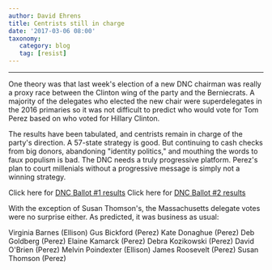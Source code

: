 ```yaml
---
author: David Ehrens
title: Centrists still in charge
date: '2017-03-06 08:00'
taxonomy:
   category: blog
   tag: [resist]
---
```

---
One theory was that last week's election of a new DNC chairman was really a proxy race between the Clinton wing of the party and the Berniecrats. A majority of the delegates who elected the new chair were superdelegates in the 2016 primaries so it was not difficult to predict who would vote for Tom Perez based on who voted for Hillary Clinton.

The results have been tabulated, and centrists remain in charge of the party's direction. A 57-state strategy is good. But continuing to cash checks from big donors, abandoning "identity politics," and mouthing the words to faux populism is bad. The DNC needs a truly progressive platform. Perez's plan to court millenials without a progressive message is simply not a winning strategy.

Click here for [DNC Ballot \#1 results](http://www.wsj.com/public/resources/documents/DNCballot2017firstround.pdf) Click here for [DNC Ballot \#2 results](http://www.wsj.com/public/resources/documents/DNCballot2017secondround.pdf)

With the exception of Susan Thomson's, the Massachusetts delegate votes were no surprise either. As predicted, it was business as usual:

Virginia Barnes (Ellison) Gus Bickford (Perez) Kate Donaghue (Perez) Deb Goldberg (Perez) Elaine Kamarck (Perez) Debra Kozikowski (Perez) David O'Brien (Perez) Melvin Poindexter (Ellison) James Roosevelt (Perez) Susan Thomson (Perez)
